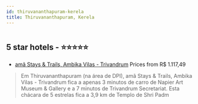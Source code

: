 ```yaml
---
id: thiruvananthapuram-kerela
title: Thiruvananthapuram, Kerela
---
```


<center><img src="https://i.travelapi.com/hotels/45000000/44650000/44647000/44646963/9113eaf5_z.jpg" alt="" /></center>


##  5 star hotels - ⭐️⭐️⭐️⭐️⭐️

-    [amã Stays & Trails, Ambika Vilas - Trivandrum](https://www.hurb.com/br/aud/https://www.hurb.com/br/hotels/thiruvananthapuram/ama-stays-trails-ambika-vilas-trivandrum-HT-SHKE?cmp=18055) Prices from R$ 1.117,49
   > Em Thiruvananthapuram (na área de DPI), amã Stays & Trails, Ambika Vilas - Trivandrum fica a apenas 3 minutos de carro de Napier Art Museum & Gallery e a 7 minutos de Trivandrum Secretariat.  Esta chácara de 5 estrelas fica a 3,9 km de Templo de Shri Padm
